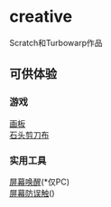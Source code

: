 # creative
Scratch和Turbowarp作品  
## 可供体验
### 游戏
[画板](paint)  
[石头剪刀布](rock-paper-scissors)
### 实用工具
[屏幕唤醒](wake-on)(*仅PC)  
[屏幕防误触](wake-on)()  
